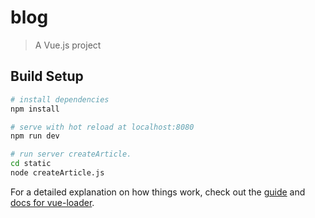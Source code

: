 # blog

> A Vue.js project

## Build Setup

``` bash
# install dependencies
npm install

# serve with hot reload at localhost:8080
npm run dev

# run server createArticle.
cd static
node createArticle.js
```

For a detailed explanation on how things work, check out the [guide](http://vuejs-templates.github.io/webpack/) and [docs for vue-loader](http://vuejs.github.io/vue-loader).

